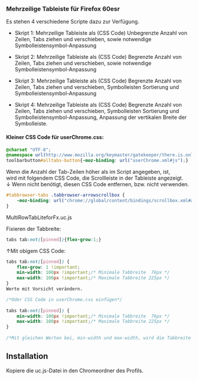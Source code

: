### Mehrzeilige Tableiste für Firefox 60esr ###

Es stehen 4 verschiedene Scripte dazu zur Verfügung.

* Skript 1:  Mehrzeilige Tableiste als (CSS Code) Unbegrenzte Anzahl von Zeilen,
Tabs ziehen und verschieben, sowie notwendige Symbolleistensymbol-Anpassung

* Skript 2: Mehrzeilige Tableiste als (CSS Code) Begrenzte Anzahl von Zeilen,
Tabs ziehen und verschieben, sowie notwendige Symbolleistensymbol-Anpassung

* Skript 3: Mehrzeilige Tableiste als (CSS Code) Begrenzte Anzahl von Zeilen,
Tabs ziehen und verschieben, Symbolleisten Sortierung und Symbolleistensymbol-Anpassung

* Skript 4: Mehrzeilige Tableiste als (CSS Code) Begrenzte Anzahl von Zeilen,
Tabs ziehen und verschieben, Symbolleisten Sortierung und Symbolleistensymbol-Anpassung,
Anpassung der vertikalen Breite der Symbolleiste.

#### Kleiner CSS Code für userChrome.css: #### 

```css
@charset "UTF-8";
@namespace url(http://www.mozilla.org/keymaster/gatekeeper/there.is.only.xul);
toolbarbutton#alltabs-button{-moz-binding: url("userChrome.xml#js");}
```

Wenn die Anzahl der Tab-Zeilen höher als im Script angegeben, ist,    
wird mit folgendem CSS Code, die Scrollleiste in der Tableiste angezeigt.  
↓ Wenn nicht benötigt, diesen CSS Code entfernen, bzw. nicht verwenden.    

```css
#tabbrowser-tabs .tabbrowser-arrowscrollbox {
    -moz-binding: url("chrome://global/content/bindings/scrollbox.xml#arrowscrollbox") !important;
}
```

MultiRowTabLiteforFx.uc.js

Fixieren der Tabbreite:   

```css
tabs tab:not([pinned]){flex-grow:1;}
```

↑Mit obigem CSS Code:

```css
tabs tab:not([pinned]) {
    flex-grow: 1 !important;
    min-width: 100px !important;/* Minimale Tabbreite  76px */
    max-width: 100px !important;/* Maximale Tabbreite 225px */
}
Werte mit Vorsicht verändern.

/*Oder CSS Code in userChrome.css einfügen*/
  
tabs tab:not([pinned]) {
    min-width: 100px !important;/* Minimale Tabbreite  76px */
    max-width: 100px !important;/* Maximale Tabbreite 225px */
}
 
/*Mit gleichen Werten bei, min-width und max-width, wird die Tabbreite fixiert.*/
```

## Installation
Kopiere die uc.js-Datei in den Chromeordner des Profils.
